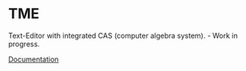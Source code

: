# TME
Text-Editor with integrated CAS (computer algebra system). - Work in progress.

[Documentation](https://nfbyfm.github.io/TME/)
